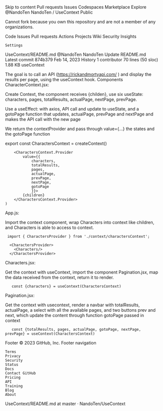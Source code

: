 
Skip to content
Pull requests
Issues
Codespaces
Marketplace
Explore
@NandoTen
NandoTen /
UseContext
Public

Cannot fork because you own this repository and are not a member of any organizations.

Code
Issues
Pull requests
Actions
Projects
Wiki
Security
Insights

    Settings

UseContext/README.md
@NandoTen
NandoTen Update README.md
Latest commit 874b379 Feb 14, 2023
History
1 contributor
70 lines (50 sloc) 1.88 KB
useContext

The goal is to call an API (https://rickandmortyapi.com/ ) and display the results per page, using the useContext hook.
Components
CharacterContext.jsx:

Create Context, the component receives {childen}, use six useState: characters, pages, totalResults, actualPage, nextPage, prevPage.

Use a useEffect: with axios, API call and update to useState, and a gotoPage function that updates, actualPage, prevPage and nextPage and makes the API call with the new page

We return the contextProvider and pass through value={...} the states and the gotoPage function

export const CharactersContext = createContext()

        <CharactersContext.Provider 
            value={{
                characters,
                totalResults,
                pages,
                actualPage,
                prevPage,
                nextPage,
                gotoPage
                }}>
            {children}
        </CharactersContext.Provider>
    )

App.js:

Import the context component, wrap Characters into context like children, and Characters is able to access to context.

     import { CharactersProvider } from './context/charactersContext'; 

      <CharactersProvider>
        <Characters/>
      </CharactersProvider>   

Characters.jsx:

Get the context with useContext, import the component Pagination.jsx, map the data received from the context, return it to render.

       const {characters} = useContext(CharactersContext)    

Pagination.jsx:

Get the context with usecontext, render a navbar with totalResults, actualPage, a select with all the available pages, and two buttons prev and next, which update the content through function gotoPage passed in context

       const {totalResults, pages, actualPage, gotoPage, nextPage, prevPage} = useContext(CharactersContext)    

Footer
© 2023 GitHub, Inc.
Footer navigation

    Terms
    Privacy
    Security
    Status
    Docs
    Contact GitHub
    Pricing
    API
    Training
    Blog
    About

UseContext/README.md at master · NandoTen/UseContext
